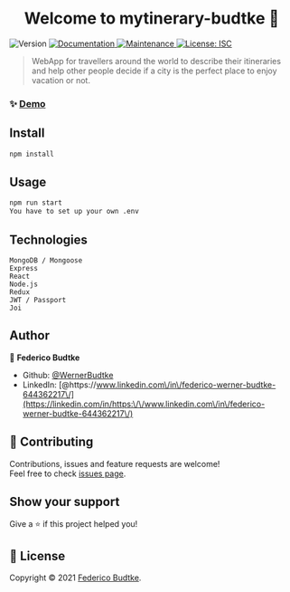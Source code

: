 <h1 align="center">Welcome to mytinerary-budtke 👋</h1>
<p>
  <img alt="Version" src="https://img.shields.io/badge/version-1.0.0-blue.svg?cacheSeconds=2592000" />
  <a href="https://github.com/WernerBudtke/mytinerary-budtke#readme" target="_blank">
    <img alt="Documentation" src="https://img.shields.io/badge/documentation-yes-brightgreen.svg" />
  </a>
  <a href="https://github.com/WernerBudtke/mytinerary-budtke/graphs/commit-activity" target="_blank">
    <img alt="Maintenance" src="https://img.shields.io/badge/Maintained%3F-yes-green.svg" />
  </a>
  <a href="https://github.com/WernerBudtke/mytinerary-budtke/blob/master/LICENSE" target="_blank">
    <img alt="License: ISC" src="https://img.shields.io/github/license/WernerBudtke/mytinerary-budtke" />
  </a>
</p>

> WebApp for travellers around the world to describe their itineraries and help other people decide if a city is the perfect place to enjoy vacation or not.

### ✨ [Demo](https://mytinerary-budtke.herokuapp.com/)

## Install

```sh
npm install
```

## Usage

```sh
npm run start
You have to set up your own .env
```
## Technologies
```
MongoDB / Mongoose
Express
React
Node.js
Redux
JWT / Passport
Joi
```
## Author

👤 **Federico Budtke**

* Github: [@WernerBudtke](https://github.com/WernerBudtke)
* LinkedIn: [@https:\/\/www.linkedin.com\/in\/federico-werner-budtke-644362217\/](https://linkedin.com/in/https:\/\/www.linkedin.com\/in\/federico-werner-budtke-644362217\/)

## 🤝 Contributing

Contributions, issues and feature requests are welcome!<br />Feel free to check [issues page](https://github.com/WernerBudtke/mytinerary-budtke/issues).

## Show your support

Give a ⭐️ if this project helped you!

## 📝 License

Copyright © 2021 [Federico Budtke](https://github.com/WernerBudtke).<br />
